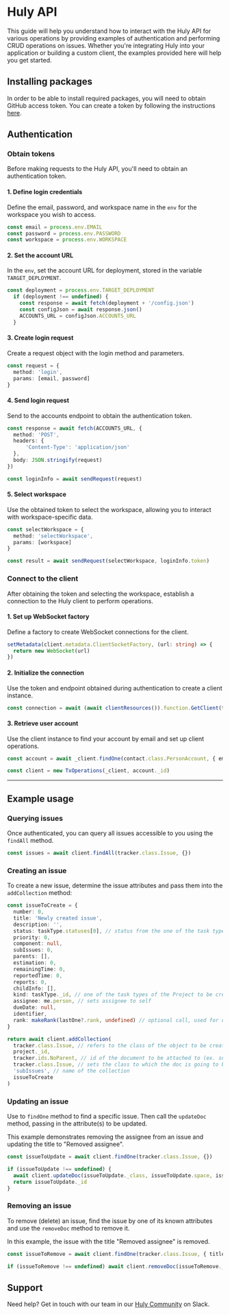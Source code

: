 # Huly API

This guide will help you understand how to interact with the Huly API for various operations by providing examples of authentication and performing CRUD operations on issues. Whether you're integrating Huly into your application or building a custom client, the examples provided here will help you get started.

## Installing packages

In order to be able to install required packages, you will need to obtain GitHub access token. You can create a token by following the instructions [here](https://docs.github.com/en/packages/working-with-a-github-packages-registry/working-with-the-npm-registry#authenticating-with-a-personal-access-token).

## Authentication

### Obtain tokens

Before making requests to the Huly API, you'll need to obtain an authentication token.

#### 1. **Define login credentials**
Define the email, password, and workspace name in the `env` for the workspace you wish to access.

```ts
const email = process.env.EMAIL
const password = process.env.PASSWORD
const workspace = process.env.WORKSPACE
```

#### 2. **Set the account URL**
In the `env`, set the account URL for deployment, stored in the variable `TARGET_DEPLOYMENT`.

```ts
const deployment = process.env.TARGET_DEPLOYMENT
  if (deployment !== undefined) {
    const response = await fetch(deployment + '/config.json')
    const configJson = await response.json()
    ACCOUNTS_URL = configJson.ACCOUNTS_URL
  }
```

#### 3. **Create login request** 
Create a request object with the login method and parameters.

```ts
const request = {
  method: 'login',
  params: [email, password]
}
```

#### 4. **Send login request** 
Send to the accounts endpoint to obtain the authentication token.

```ts
const response = await fetch(ACCOUNTS_URL, {
  method: 'POST',
  headers: {
      'Content-Type': 'application/json'
  },
  body: JSON.stringify(request)
})

const loginInfo = await sendRequest(request)
```

#### **5. Select workspace**
Use the obtained token to  select the workspace, allowing you to interact with workspace-specific data.

```ts
const selectWorkspace = {
  method: 'selectWorkspace',
  params: [workspace]
}

const result = await sendRequest(selectWorkspace, loginInfo.token)
```

### Connect to the client

After obtaining the token and selecting the workspace, establish a connection to the Huly client to perform operations.

#### 1. **Set up WebSocket factory** 
Define a factory to create WebSocket connections for the client.

```ts
setMetadata(client.metadata.ClientSocketFactory, (url: string) => {
  return new WebSocket(url)
})
```

#### 2. **Initialize the connection**

Use the token and endpoint obtained during authentication to create a client instance.

```ts
const connection = await (await clientResources()).function.GetClient(token.token as any, token.endpoint)
```

#### 3. **Retrieve user account** 
Use the client instance to find your account by email and set up client operations.

```ts
const account = await _client.findOne(contact.class.PersonAccount, { email })

const client = new TxOperations(_client, account._id)
```
---

## Example usage

### Querying issues
Once authenticated, you can query all issues accessible to you using the `findAll` method.

```ts
const issues = await client.findAll(tracker.class.Issue, {})
```
### Creating an issue
To create a new issue, determine the issue attributes and pass them into the `addCollection` method:

```ts
const issueToCreate = {
  number: 0,
  title: 'Newly created issue',
  description: '',
  status: taskType.statuses[0], // status from the one of the task types of the Project to be created in
  priority: 0,
  component: null,
  subIssues: 0,
  parents: [],
  estimation: 0,
  remainingTime: 0,
  reportedTime: 0,
  reports: 0,
  childInfo: [],
  kind: taskType._id, // one of the task types of the Project to be created in
  assignee: me.person, // sets assignee to self
  dueDate: null,
  identifier,
  rank: makeRank(lastOne?.rank, undefined) // optional call, used for ordering issues, returns lexorank string
}

return await client.addCollection(
  tracker.class.Issue, // refers to the class of the object to be created
  project._id, 
  tracker.ids.NoParent, // id of the document to be attached to (ex. sub-issue should have parent issue id), if no parent then this id is set
  tracker.class.Issue, // sets the class to which the doc is going to be attached
  'subIssues', // name of the collection
  issueToCreate
)
```

### Updating an issue
Use to `findOne` method to find a specific issue. Then call the `updateDoc` method, passing in the attribute(s) to be updated. 

This example demonstrates removing the assignee from an issue and updating the title to "Removed assignee".

```ts
const issueToUpdate = await client.findOne(tracker.class.Issue, {})

if (issueToUpdate !== undefined) {
  await client.updateDoc(issueToUpdate._class, issueToUpdate.space, issueToUpdate._id, { assignee: null, title: 'Removed assignee' })
  return issueToUpdate._id
}
```

### Removing an issue
To remove (delete) an issue, find the issue by one of its known attributes and use the `removeDoc` method to remove it. 

In this example, the issue with the title "Removed assignee" is removed.

```ts
const issueToRemove = await client.findOne(tracker.class.Issue, { title: 'Removed assignee' })

if (issueToRemove !== undefined) await client.removeDoc(issueToRemove._class, issueToRemove.space, issueToRemove._id)
```

## Support

Need help? Get in touch with our team in our [Huly Community](https://join.slack.com/t/hulycommunity/shared_invite/zt-29kl7zmwz-2b3RRVTiWhhtAwzHjBm3Wg) on Slack.